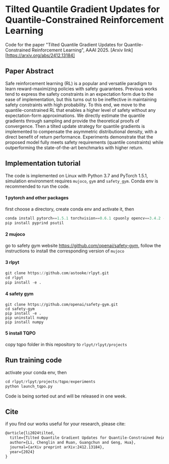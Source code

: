 # Tilted Quantile Gradient Updates for Quantile-Constrained Reinforcement Learning

Code for the paper "Tilted Quantile Gradient Updates for Quantile-Constrained Reinforcement Learning", AAAI 2025.    [Arxiv link][https://arxiv.org/abs/2412.13184]

## Paper Abstract

Safe reinforcement learning (RL) is a popular and versatile paradigm to learn reward-maximizing policies with safety guarantees. Previous works tend to express the safety constraints in an expectation form due to the ease of implementation, but this turns out to be ineffective in maintaining safety constraints with high probability. To this end, we move to the quantile-constrained RL that enables a higher level of safety without any expectation-form approximations. We directly estimate the quantile gradients through sampling and provide the theoretical proofs of convergence. Then a tilted update strategy for quantile gradients is implemented to compensate the asymmetric distributional density, with a direct benefit of return performance. Experiments demonstrate that the proposed model fully meets safety requirements (quantile constraints) while outperforming the state-of-the-art benchmarks with higher return.

## Implementation tutorial

The code is implemented on Linux with Python 3.7 and PyTorch 1.5.1, simulation environment requires ``mujoco``, ``gym`` and ``safety_gym``. Conda env is recommended to run the code.

#### 1 pytorch and other packages

first choose a directory, create conda env and activate it, then

```python
conda install pytorch==1.5.1 torchvision==0.6.1 cpuonly opencv==3.4.2 -c pytorch
pip install pyprind psutil
```

#### 2 mujoco

go to safety gym website https://github.com/openai/safety-gym, follow the instructions to install the corresponding version of ``mujoco``

#### 3 rlpyt

```python
git clone https://github.com/astooke/rlpyt.git
cd rlpyt
pip install -e .
```

#### 4 safety gym

```
git clone https://github.com/openai/safety-gym.git
cd safety-gym
pip install -e .
pip uninstall numpy
pip install numpy
```

#### 5 install TQPO

copy tqpo folder in this repository to ``rlpyt/rlpyt/projects``

## Run training code

activate your conda env, then

```python
cd rlpyt/rlpyt/projects/tqpo/experiments
python launch_tqpo.py
```



Code is being sorted out and will be released in one week.

## Cite 

if you find our works useful for your research, please cite:

```tex
@article{li2024tilted,
  title={Tilted Quantile Gradient Updates for Quantile-Constrained Reinforcement Learning},
  author={Li, Chenglin and Ruan, Guangchun and Geng, Hua},
  journal={arXiv preprint arXiv:2412.13184},
  year={2024}
}
```
